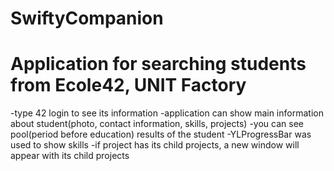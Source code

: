 # SwiftyCompanion
# Application for searching students from Ecole42, UNIT Factory
  -type 42 login to see its information
  -application can show main information about student(photo, contact information, skills, projects)
  -you can see pool(period before education) results of the student
  -YLProgressBar was used to show skills
  -if project has its child projects, a new window will appear with its child projects
